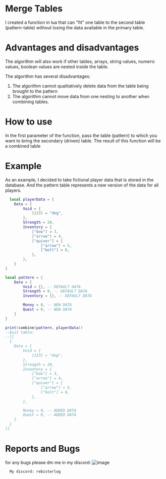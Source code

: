 # Merge Tables
I created a function in lua that can "fit" one table to the second table (pattern-table) without losing the data available in the primary table.

# Advantages and disadvantages

The algorithm will also work if other tables, arrays, string values, numeric values, boolean values are nested inside the table.

The algorithm has several disadvantages: 
1. The algorithm cannot qualitatively delete data from the table being brought to the pattern
2. The algorithm cannot move data from one nesting to another when combining tables.

# How to use

In the first parameter of the function, pass the table (pattern) to which you want to bring the secondary (driven) table.
The result of this function will be a combined table

# Example

As an example, I decided to take fictional player data that is stored in the database.
 And the pattern table represents a new version of the data for all players.

```lua
  local playerData = {
    Data = {
        Void = {
            [123] = "dog",
        },
        Strength = 20,
        Inventory = {
            ["bow"] = 3,
            ["arrow"] = 4,
            ["quiver"] = {
                ["arrow"] = 5,
                ["bolt"] = 6,
            },
        },
    }
}

local pattern = {
    Data = {
        Void = {}, -- DEFAULT DATA
        Strength = 0, -- DEFAULT DATA
        Inventory = {}, -- DEFAULT DATA

        Money = 0, -- NEW DATA 
        Quest = 0, -- NEW DATA 
    }
}

print(combine(pattern, playerData)) 
--Exit table:
--[[
  {
    Data = {
        Void = {
            [123] = "dog",
        },
        Strength = 20,
        Inventory = {
            ["bow"] = 3,
            ["arrow"] = 4,
            ["quiver"] = {
                ["arrow"] = 5,
                ["bolt"] = 6,
            },
        },

        Money = 0, -- ADDED DATA
        Quest = 0, -- ADDED DATA
    }
  }
]]
```

# Reports and Bugs

for any bugs please dm me in my discord:
![image](https://logowik.com/content/uploads/images/discord-new-20218785.jpg)
```
  My discord: rebisterlog
```
